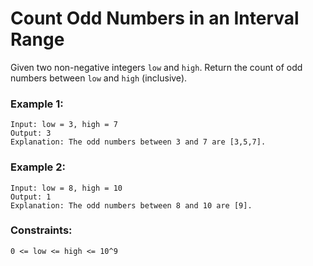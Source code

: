 # Count Odd Numbers in an Interval Range

Given two non-negative integers `low` and `high`. Return the count of odd numbers between `low` and `high` (inclusive).


### Example 1:
```
Input: low = 3, high = 7
Output: 3
Explanation: The odd numbers between 3 and 7 are [3,5,7].
```

### Example 2:
```
Input: low = 8, high = 10
Output: 1
Explanation: The odd numbers between 8 and 10 are [9].
``` 

### Constraints:
```
0 <= low <= high <= 10^9
```

